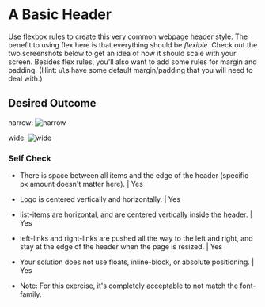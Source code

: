 # A Basic Header

Use flexbox rules to create this very common webpage header style. The benefit to using flex here is that everything should be _flexible_. Check out the two screenshots below to get an idea of how it should scale with your screen. Besides flex rules, you'll also want to add some rules for margin and padding. (Hint: `ul`s have some default margin/padding that you will need to deal with.)

## Desired Outcome

narrow:
![narrow](./desired-outcome-narrow.png)

wide: 
![wide](./desired-outcome-wide.png)

### Self Check
- There is space between all items and the edge of the header (specific px amount doesn't matter here). | Yes
- Logo is centered vertically and horizontally. | Yes
- list-items are horizontal, and are centered vertically inside the header. | Yes
- left-links and right-links are pushed all the way to the left and right, and stay at the edge of the header when the page is resized. | Yes
- Your solution does not use floats, inline-block, or absolute positioning. | Yes

- Note: For this exercise, it's completely acceptable to not match the font-family.